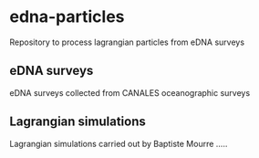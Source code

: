 # edna-particles
Repository to process lagrangian particles from eDNA surveys


## eDNA surveys
eDNA surveys collected from CANALES oceanographic surveys


## Lagrangian simulations
Lagrangian simulations carried out by Baptiste Mourre .....